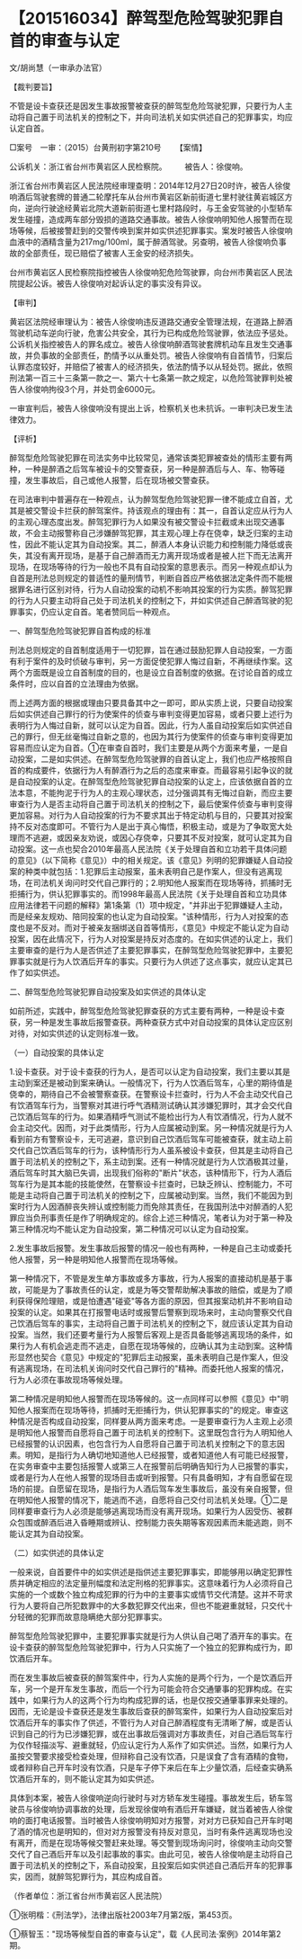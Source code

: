 # 【201516034】醉驾型危险驾驶犯罪自首的审查与认定

文/胡尚慧（一审承办法官）

【裁判要旨】

不管是设卡查获还是因发生事故报警被查获的醉驾型危险驾驶犯罪，只要行为人主动将自己置于司法机关的控制之下，并向司法机关如实供述自己的犯罪事实，均应认定自首。

□案号　一审：（2015）台黄刑初字第210号 　　【案情】

公诉机关：浙江省台州市黄岩区人民检察院。 　　被告人：徐俊响。

浙江省台州市黄岩区人民法院经审理查明：2014年12月27日20时许，被告人徐俊响酒后驾驶套牌的普通二轮摩托车从台州市黄岩区新前街道七里村驶往黄岩城区方向，逆向行驶途经黄岩北院大道新前街道七里村路段时，与王金安驾驶的小型轿车发生碰撞，造成两车部分毁损的道路交通事故。被告人徐俊响明知他人报警而在现场等候，后被接警赶到的交警传唤到案并如实供述犯罪事实。案发时被告人徐俊响血液中的酒精含量为217mg/100ml，属于醉酒驾驶。另查明，被告人徐俊响负事故的全部责任，现已赔偿了被害人王金安的经济损失。

台州市黄岩区人民检察院指控被告人徐俊响犯危险驾驶罪，向台州市黄岩区人民法院提起公诉。被告人徐俊响对起诉认定的事实没有异议。

【审判】

黄岩区法院经审理认为：被告人徐俊响违反道路交通安全管理法规，在道路上醉酒驾驶机动车逆向行驶，危害公共安全，其行为已构成危险驾驶罪，依法应予惩处。公诉机关指控被告人的罪名成立。被告人徐俊响醉酒驾驶套牌机动车且发生交通事故，并负事故的全部责任，酌情予以从重处罚。被告人徐俊响有自首情节，归案后认罪态度较好，并赔偿了被害人的经济损失，依法酌情予以从轻处罚。据此，依照刑法第一百三十三条第一款之一、第六十七条第一款之规定，以危险驾驶罪判处被告人徐俊响拘役3个月，并处罚金6000元。

一审宣判后，被告人徐俊响没有提出上诉，检察机关也未抗诉。一审判决已发生法律效力。

【评析】

醉驾型危险驾驶犯罪在司法实务中比较常见，通常该类犯罪被查处的情形主要有两种，一种是醉酒之后驾车被设卡的交警查获，另一种是醉酒后与人、车、物等碰撞，发生事故后，自己或他人报警，后在现场被交警查获。

在司法审判中普遍存在一种观点，认为醉驾型危险驾驶犯罪一律不能成立自首，尤其是被交警设卡拦获的醉驾案件。持该观点的理由有：其一，自首认定应从行为人的主观心理态度出发。醉驾犯罪行为人如果没有被交警设卡拦截或未出现交通事故，不会主动报警称自己涉嫌醉驾犯罪，其主观心理上存在侥幸，缺乏归案的主动性，因此不能认定其为自动投案。其二，醉酒人本身认识能力和控制能力降低或丧失，其没有离开现场，是基于自己醉酒而无力离开现场或者是被人拦下而无法离开现场，在现场等待的行为一般也不具有自动投案的意思表示。而另一种观点却认为自首是刑法总则规定的普适性的量刑情节，判断自首应严格依据法定条件而不能根据罪名进行区别对待，行为人自动投案的动机不影响其投案的行为实质。醉驾犯罪的行为人只要主动将自己处于司法机关的控制之下，并如实供述自己醉酒驾驶的犯罪事实，仍应认定自首。笔者赞同后一种观点。

一、醉驾型危险驾驶犯罪自首构成的标准

刑法总则规定的自首制度适用于一切犯罪，旨在通过鼓励犯罪人自动投案，一方面有利于案件的及时侦破与审判，另一方面促使犯罪人悔过自新，不再继续作案。这两个方面既是设立自首制度的目的，也是设立自首制度的依据。在讨论自首的成立条件时，应以自首的立法理由为依据。

而上述两方面的根据或理由只要具备其中之一即可，即从实质上说，只要自动投案后如实供述自己罪行的行为使案件的侦查与审判变得更加容易，或者只要上述行为表明行为人悔过自新，就可以认定为自首。因此，行为人虽自动投案后如实供述自己的罪行，但无丝毫悔过自新之意的，也因为其行为使案件的侦查与审判变得更加容易而应认定为自首。①在审查自首时，我们主要是从两个方面来考量，一是自动投案，二是如实供述。在醉驾型危险驾驶罪的自首认定上，我们也应严格按照自首的构成要件，依据行为人有醉酒行为之后的态度来审查。而最容易引起争议的就是自动投案的认定。在醉驾型危险驾驶犯罪自动投案的认定上，应该依据自首的立法本意，不能拘泥于行为人的主观心理状态，过分强调其有无悔过自新，而应主要审查行为人是否主动将自己置于司法机关的控制之下，最后使案件侦查与审判变得更加容易。对行为人自动投案的行为不要求其出于特定动机与目的，只要其对投案持不反对态度即可。不管行为人是出于真心悔悟，积极主动，或是为了争取宽大处理而不逃避，或因亲友劝说，或因心存侥幸，只要其不反对投案，就可认定其为自动投案。这一点也契合2010年最高人民法院《关于处理自首和立功若干具体问题的意见》（以下简称《意见》）中的相关规定。该《意见》列明的犯罪嫌疑人自动投案的种类中就包括：1.犯罪后主动报案，虽未表明自己是作案人，但没有逃离现场，在司法机关询问时交代自己罪行的；2.明知他人报案而在现场等待，抓捕时无拒捕行为，供认犯罪事实的。而1998年最高人民法院《关于处理自首和立功具体应用法律若干问题的解释》第1条第（1）项中规定，"并非出于犯罪嫌疑人主动，而是经亲友规劝、陪同投案的也认定为自动投案。"该种情形，行为人对投案的态度也是不反对。而对于被亲友捆绑送自首等情形，《意见》中规定不能认定为自动投案，因在此情况下，行为人对投案是持反对态度的。在如实供述的认定上，我们主要审查的是行为人是否供述了主要犯罪事实，在醉驾型危险驾驶犯罪中，主要犯罪事实就是行为人饮酒后开车的事实。只要行为人供述了这点事实，就应认定其已作了如实供述。

二、醉驾型危险驾驶犯罪自动投案及如实供述的具体认定

如前所述，实践中，醉驾型危险驾驶犯罪查获的方式主要有两种，一种是设卡查获，另一种是发生事故后报警查获。两种查获方式中对自动投案的具体认定应区别对待，对如实供述的认定则标准一致。

（一）自动投案的具体认定

1.设卡查获。对于设卡查获的行为人，是否可以认定为自动投案，我们主要以其是主动到案还是被动到案来确认。一般情况下，行为人饮酒后驾车，心里的期待值是侥幸的，期待自己不会被警察查获。在警察设卡拦查时，行为人不会主动交代自己有饮酒驾车行为，当警察对其进行呼气酒精测试确认其涉嫌犯罪时，其才会交代自己饮酒后驾车的行为。如果酒精呼气测试不能检出行为人有饮酒情况，行为人就不会主动交代。因而，对于此类情形，行为人应属被动到案。另一种情况就是行为人看到前方有警察设卡，无可逃避，意识到自己饮酒后驾车可能被查获，就主动上前交代自己饮酒后驾车的行为，该种情形行为人虽系被设卡查获，但其是主动将自己置于司法机关的控制之下，系主动到案。还有一种情况就是行为人饮酒极其过量，酒后驾车时其大脑已失调，出现我们俗称的"断片"状态，该种情形下，行为人酒后驾车行为是其本能的技能使然，在警察设卡拦查时，已缺乏辨认、控制能力，不可能是主动将自己置于司法机关的控制之下，应属被动到案。当然，我们不能因为到案时行为人因酒醉丧失辨认或控制能力而免除其责任，在我国刑法中对醉酒的人犯罪应当负刑事责任是作了明确规定的。综合上述三种情况，笔者认为对于第一种及第三种情况均不能认定为自动投案，第二种情况可以认定为自动投案。

2.发生事故后报警。发生事故后报警的情况一般也有两种，一种是自己主动或委托他人报警，另一种是明知他人报警而在现场等候。

第一种情况下，不管是发生单方事故或多方事故，行为人报案的直接动机是基于事故，可能是为了事故责任的认定，或是为等交警帮助解决事故的赔偿，或是为了顺利获得保险理赔，或是怕遭遇"碰瓷"等各方面的原因，但其报案动机并不影响自动投案的认定。如果其在打报警电话时或报警后警察到现场来时，主动向警察交代自己饮酒后驾车的事实，主动将自己置于司法机关的控制之下，就应该认定其为自动投案。当然，我们还要考量行为人报警后客观上是否具备能够逃离现场的条件，如果行为人有机会逃走而不逃走，自愿在现场等候的，应确认其为主动到案。这种情形显然也契合《意见》中规定的"犯罪后主动报案，虽未表明自己是作案人，但没有逃离现场，在司法机关询问时交代自己罪行的"精神。而委托他人报案的情况，行为人必须在事故现场等候处理。

第二种情况是明知他人报警而在现场等候的。这一点同样可以参照《意见》中"明知他人报案而在现场等待，抓捕时无拒捕行为，供认犯罪事实的"的规定。审查这种情况是否构成自动投案，同样要从两方面来考虑。一是要审查行为人主观上必须是明知他人报警而自愿将自己置于司法机关的控制下。这里既包含行为人明知他人已经报警的认识因素，也包含行为人自愿将自己置于司法机关控制之下的意志因素。明知，是指行为人确切地知道他人已经报警，或者知道他人有可能已经报警，在实务审查中主要包括报警人或第三人在报警前后明确告知行为人已报警的事实，或者是行为人在他人报警的现场目击或听到报警。只有具备明知，才有自愿留在现场的前提。自愿留在现场，是指行为人酒后驾车发生事故后，虽没有亲自报警，但在明知他人报警的情况下，能逃而不逃，自愿将自己交付司法机关处理。①二是同样要审查行为人必须是能够逃离现场而没有离开现场。如果行为人因受伤、被群众包围或醉酒后进入昏睡期或辨认、控制能力丧失期等客观因素而未能逃跑，则不能认定其为自动投案。

（二）如实供述的具体认定

一般来说，自首要件中的如实供述是指供述主要犯罪事实，即能够用以确定犯罪性质并确定相应的法定量刑幅度和法定刑格的犯罪事实。这意味着行为人必须将自己实施的一个或数个独立构成犯罪的行为中的主要事实或情节交代清楚。这并不苛求行为人要将自己所犯数罪中的大多数犯罪交代出来，但也不能避重就轻，只交代十分轻微的犯罪而故意隐瞒绝大部分犯罪事实。

醉驾型危险驾驶犯罪中，主要犯罪事实就是行为人供认自己喝了酒开车的事实。在设卡查获的醉驾型危险驾驶犯罪中，行为人只实施了一个独立的犯罪构成行为，即饮酒后开车。

而在发生事故后被查获的醉驾案件中，行为人实施的是两个行为，一个是饮酒后开车，另一个是开车发生事故，而后一个行为可能会符合交通肇事的犯罪构成。在实践中，如果行为人的这两个行为均构成犯罪的话，也是仅按交通肇事罪来处理的。因而，无论是设卡查获还是发生事故后查获的醉驾案件，如果行为人自动投案后对饮酒后开车的事实作了供述，不管行为人对自己醉酒程度有无清晰了解，或是否认识到自己的行为已涉嫌犯罪，或在出事故后强调对方事故责任，对自己酒后驾车行为仅作轻描淡写、避重就轻，仍应认定行为人系作了如实供述。当然，如果行为人虽按交警要求接受检查处理，但辩称自己没有饮酒，只是误食了含有酒精的食物，或者辩称自己开车时没有饮酒，只是车子停下来后在车上少量饮酒，后经查实确系饮酒后开车的，则不能认定其为如实供述。

具体到本案，被告人徐俊响逆向行驶时与对方轿车发生碰撞。事故发生后，轿车驾驶员与徐俊响协调事故的处理，后发现徐俊响有酒后开车嫌疑，就当着被告人徐俊响的面打电话报警。当时被告人徐俊响明知对方报警，对对方已获知自己开车时喝了酒的情况也是明知的，但对对方报警没有持反对意见，当时有条件逃离现场也没有离开，而是在现场等候交警赶来处理。等交警到现场询问时，徐俊响主动向交警交代了自己酒后开车以及引起事故的事实。由此可见，被告人徐俊响是主动将自己置于司法机关的控制之下，系自动投案，且投案后如实供述自己酒后开车的犯罪事实，因而，就醉驾犯罪行为，其应构成自首。

（作者单位：浙江省台州市黄岩区人民法院）

①张明楷：《刑法学》，法律出版社2003年7月第2版，第453页。

①蔡智玉："现场等候型自首的审查与认定"，载《人民司法·案例》2014年第2期。